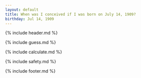 ```yaml
---
layout: default
title: When was I conceived if I was born on July 14, 1909?
birthday: Jul 14, 1909
---
```


{% include header.md %}

{% include guess.md %}

{% include calculate.md %}

{% include safety.md %}

{% include footer.md %}



